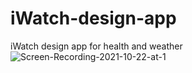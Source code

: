 # iWatch-design-app
iWatch design app for health and weather
![Screen-Recording-2021-10-22-at-1](https://user-images.githubusercontent.com/34709179/189822969-87a3b0df-8d0f-4598-b270-3d1e4fdeeaf6.gif)

